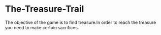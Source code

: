 # The-Treasure-Trail
The objective of the game is to find treasure.In order to reach the treasure you need to make certain sacrifices
